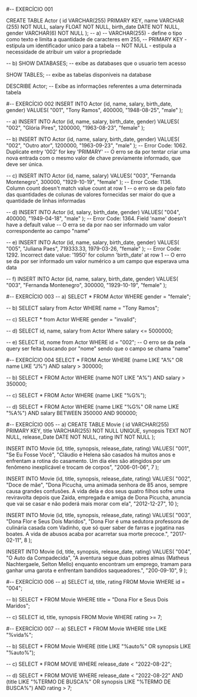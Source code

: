 #-- EXERCÍCIO 001

CREATE TABLE Actor (
    id VARCHAR(255) PRIMARY KEY,
    name VARCHAR (255) NOT NULL,
    salary FLOAT NOT NULL,
    birth_date DATE NOT NULL,
    gender VARCHAR(6) NOT NULL
);
-- a)
-- VARCHAR(255) - define o tipo como texto e limita a quantidade de caracteres em 255,
-- PRIMARY KEY - estipula um identificador unico para a tabela
-- NOT NULL - estipula a necessidade de atribuir um valor a propriedade

-- b)
SHOW DATABASES;
-- exibe as databases que o usuario tem acesso

SHOW TABLES;
-- exibe as tabelas disponiveis na database

DESCRIBE Actor;
-- Exibe as informações referentes a uma determinada tabela


#-- EXERCÍCIO 002
INSERT INTO Actor (id, name, salary, birth_date, gender)
VALUES(
  "001", 
  "Tony Ramos",
  400000,
  "1948-08-25", 
  "male"
);

-- a)
INSERT INTO Actor (id, name, salary, birth_date, gender)
VALUES(
  "002", 
  "Glória Pires",
  1200000,
  "1963-08-23", 
  "female"
);

-- b)
INSERT INTO Actor (id, name, salary, birth_date, gender)
VALUES(
  "002", 
  "Outro ator",
  1200000,
  "1963-09-23", 
  "male"
);
-- Error Code: 1062. Duplicate entry '002' for key 'PRIMARY'
-- O erro se da por tentar criar uma nova entrada com o mesmo valor de chave previamente informado, que deve ser única.

-- c)
INSERT INTO Actor (id, name, salary)
VALUES(
  "003", 
  "Fernanda Montenegro",
  300000,
  "1929-10-19", 
  "female"
);
-- Error Code: 1136. Column count doesn't match value count at row 1
-- o erro se da pelo fato das quantidades de colunas de valores fornecidas ser maior do que a quantidade de linhas informadas

-- d)
INSERT INTO Actor (id, salary, birth_date, gender)
VALUES(
  "004",
  400000,
  "1949-04-18", 
  "male"
);
-- Error Code: 1364. Field 'name' doesn't have a default value
-- O erra se da por nao ser informado um valor correspondente ao campo "name"

-- e)
INSERT INTO Actor (id, name, salary, birth_date, gender)
VALUES(
  "005", 
  "Juliana Paes",
  719333.33,
  1979-03-26, 
  "female"
);
-- Error Code: 1292. Incorrect date value: '1950' for column 'birth_date' at row 1
-- O erro se da por ser informado um valor numérico a um campo que esperava uma data

-- f)
INSERT INTO Actor (id, name, salary, birth_date, gender)
VALUES(
  "003", 
  "Fernanda Montenegro",
  300000,
  "1929-10-19", 
  "female"
);


#-- EXERCÍCIO 003
-- a)
SELECT * FROM Actor WHERE gender = "female";

-- b)
SELECT salary from Actor  WHERE name = "Tony Ramos";

-- c)
SELECT * from Actor  WHERE gender = "invalid";

-- d)
SELECT id, name, salary from Actor Where salary <= 5000000;

-- e)
SELECT id, nome from Actor WHERE id = "002";
-- O erro se da pela query ser feita buscando por "nome" sendo que o campo se chama "name"


#-- EXERCÍCIO 004
SELECT * FROM Actor
WHERE (name LIKE "A%" OR name LIKE "J%") AND salary > 300000;

-- b)
SELECT * FROM Actor
WHERE (name NOT LIKE "A%") AND salary > 350000;

-- c)
SELECT * FROM Actor
WHERE (name LIKE "%G%");

-- d) 
SELECT * FROM Actor
WHERE (name LIKE "%G%" OR name LIKE "%A%") AND salary BETWEEN 350000 AND 900000;


#-- EXERCÍCIO 005
-- a)
CREATE TABLE Movie (
id VARCHAR(255) PRIMARY KEY,
title VARCHAR(255) NOT NULL UNIQUE,
synopsis TEXT NOT NULL,
release_Date DATE NOT NULL,
rating INT NOT NULL
);

INSERT INTO Movie (id, title, synopsis, release_date, rating) 
VALUES(
	"001",
	"Se Eu Fosse Você",
	"Cláudio e Helena são casados há muitos anos e enfrentam a rotina do casamento. Um dia eles são atingidos por um fenômeno inexplicável e trocam de corpos",
	"2006-01-06",
	7
);

INSERT INTO Movie (id, title, synopsis, release_date, rating) 
VALUES(
	"002",
	"Doce de mãe",
	"Dona Picucha, uma animada senhora de 85 anos, sempre causa grandes confusões. A vida dela e dos seus quatro filhos sofre uma reviravolta depois que Zaida, empregada e amiga de Dona Picucha, anuncia que vai se casar e não poderá mais morar com ela",
	"2012-12-27",
	10
);

INSERT INTO Movie (id, title, synopsis, release_date, rating) 
VALUES(
	"003",
	"Dona Flor e Seus Dois Maridos",
	"Dona Flor é uma sedutora professora de culinária casada com Vadinho, que só quer saber de farras e jogatina nas boates. A vida de abusos acaba por acarretar sua morte precoce.",
	"2017-02-11",
	8
);

INSERT INTO Movie (id, title, synopsis, release_date, rating) 
VALUES(
	"004",
	"O Auto da Compadecida",
	"A aventura segue duas pobres almas (Matheus Nachtergaele, Selton Mello) enquanto encontram um emprego, tramam para ganhar uma garota e enfrentam bandidos saqueadores.",
	"200-09-10",
	9
);


#-- EXERCÍCIO 006
-- a)
SELECT id, title, rating FROM Movie 
WHERE id = "004";

-- b)
SELECT * FROM Movie 
WHERE title = "Dona Flor e Seus Dois Maridos";

-- c)
SELECT id, title, synopsis FROM Movie 
WHERE rating >= 7;


#-- EXERCÍCIO 007
-- a) 
SELECT * FROM Movie 
WHERE title LIKE "%vida%";

-- b) 
SELECT * FROM Movie 
WHERE (title LIKE "%auto%" OR synopsis LIKE "%auto%");

-- c)
SELECT * FROM MOVIE 
WHERE release_date < "2022-08-22";

-- d)
SELECT * FROM MOVIE
WHERE release_date < "2022-08-22" AND (title LIKE "%TERMO DE BUSCA%" OR synopsis LIKE "%TERMO DE BUSCA%") AND rating > 7;
